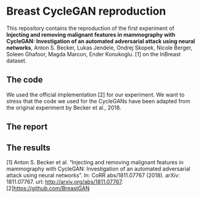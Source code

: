 # Breast CycleGAN reproduction

This repository contains the reproduction of the first experiment of **Injecting and removing malignant features in mammography with CycleGAN: Investigation of an automated adversarial attack using neural networks**, Anton S. Becker, Lukas Jendele, Ondrej Skopek, Nicole Berger, Soleen Ghafoor, Magda Marcon, Ender Konukoglu. [1] on the InBreast dataset.

## The code

We used the official implementation [2] for our experiment. We want to stress that the code we used for the CycleGANs have been adapted from the original experiment by Becker et al., 2018. 

## The report

## The results











[1] Anton S. Becker et al. “Injecting and removing malignant features in mammography with CycleGAN: Investigation of an automated adversarial attack using neural networks”. In: CoRR abs/1811.07767 (2018). arXiv: 1811.07767. url: http://arxiv.org/abs/1811.07767. </br>
[2]https://github.com/BreastGAN
